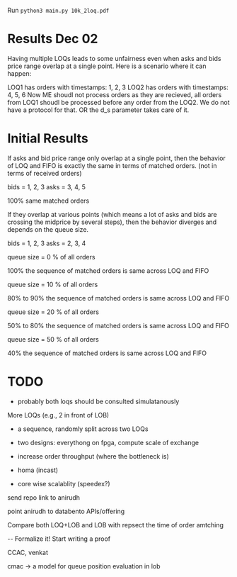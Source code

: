 Run `python3 main.py 10k_2loq.pdf`

# Results Dec 02

Having multiple LOQs leads to some unfairness even when asks and bids price range overlap at a single point. Here is a scenario where it can happen:

LOQ1 has orders with timestamps: 1, 2, 3
LOQ2 has orders with timestamps: 4, 5, 6
Now ME shoudl not process orders as they are recieved, all orders from LOQ1 shoudl be processed before any order from the LOQ2. We do not have a protocol for that.  OR the d_s parameter takes care of it. 

# Initial Results

If asks and bid price range only overlap at a single point, then the behavior of LOQ and FIFO is exactly the same in terms of matched orders. (not in terms of received orders)


bids = 1, 2, 3
asks = 3, 4, 5

100% same matched orders


If they overlap at various points (which means a lot of asks and bids are crossing the midprice by several steps), then the behavior diverges and depends on the queue size. 


bids = 1, 2, 3
asks = 2, 3, 4

queue size = 0 % of all orders

100% the sequence of matched orders is same across LOQ and FIFO


queue size = 10 % of all orders

80% to 90% the sequence of matched orders is same across LOQ and FIFO


queue size = 20 % of all orders

50% to 80% the sequence of matched orders is same across LOQ and FIFO


queue size = 50 % of all orders

40% the sequence of matched orders is same across LOQ and FIFO

# TODO

- probably both loqs should be consulted simulatanously

More LOQs (e.g., 2 in front of LOB)
- a sequence, randomly split across two LOQs

- two designs: everythong on fpga, compute scale of exchange
- increase order throughput (where the bottleneck is)
- homa (incast)
- core wise scalablity (speedex?)

send repo link to anirudh

point anirudh to databento APIs/offering

Compare both LOQ+LOB and LOB with repsect the time of order amtching 

-- Formalize it! Start writing a proof

CCAC, venkat

cmac -> a model for queue position evaluation in lob